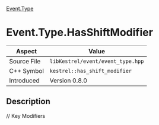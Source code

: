 [Event.Type](index)
# Event.Type.HasShiftModifier
| Aspect | Value |
| --- | --- |
| Source File | `libKestrel/event/event_type.hpp` |
| C++ Symbol | `kestrel::has_shift_modifier` |
| Introduced | Version 0.8.0 |
## Description
// Key Modifiers
